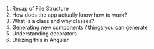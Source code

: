 1. Recap of File Structure
2. How does the app actually know how to work?
3. What is a class and why classes?
4. Generating new components / things you can generate
5. Understanding decorators
6. Utilizing this in Angular